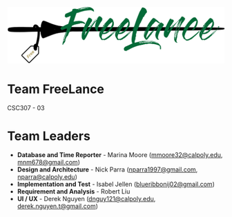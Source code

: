 ![](Logo.png "Title")
# Team FreeLance
CSC307 - 03

# Team Leaders
- **Database and Time Reporter** - Marina Moore (mmoore32@calpoly.edu, mnm678@gmail.com)
- **Design and Architecture** - Nick Parra (nparra1997@gmail.com, nparra@calpoly.edu)
- **Implementation and Test** - Isabel Jellen (blueribbonij02@gmail.com)
- **Requirement and Analysis** - Robert Liu
- **UI / UX** - Derek Nguyen (dnguy121@calpoly.edu, derek.nguyen.t@gmail.com)



